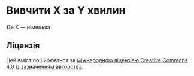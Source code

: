 # Вивчити X за Y хвилин

Де X — німецька

## Ліцензія

Цей вміст поширюється за [міжнародною ліцензією Creative Commons 4.0 із зазначенням авторства][cc-by].

[cc-by]: https://creativecommons.org/licenses/by/4.0/deed.uk
